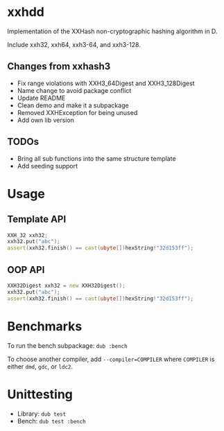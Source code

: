 # xxhdd

Implementation of the XXHash non-cryptographic hashing algorithm in D.

Include xxh32, xxh64, xxh3-64, and xxh3-128.

## Changes from xxhash3

- Fix range violations with XXH3_64Digest and XXH3_128Digest
- Name change to avoid package conflict
- Update README
- Clean demo and make it a subpackage
- Removed XXHException for being unused
- Add own lib version

## TODOs

- Bring all sub functions into the same structure template
- Add seeding support

# Usage

## Template API
```d
XXH_32 xxh32;
xxh32.put("abc");
assert(xxh32.finish() == cast(ubyte[])hexString!"32d153ff");
```

## OOP API
```d
XXH32Digest xxh32 = new XXH32Digest();
xxh32.put("abc");
assert(xxh32.finish() == cast(ubyte[])hexString!"32d153ff");
```

# Benchmarks

To run the bench subpackage: `dub :bench`

To choose another compiler, add `--compiler=COMPILER` where `COMPILER` is
either `dmd`, `gdc`, or `ldc2`.

# Unittesting

- Library: `dub test`
- Bench: `dub test :bench`